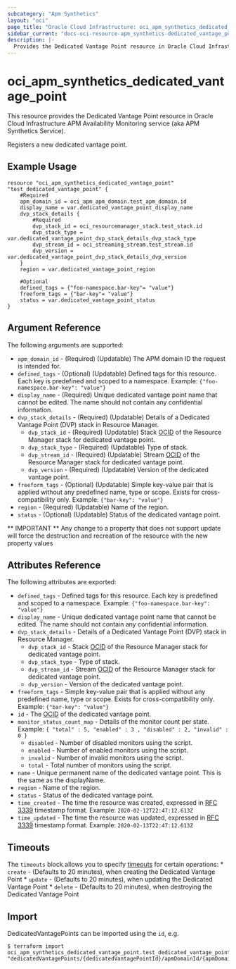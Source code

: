 ```yaml
---
subcategory: "Apm Synthetics"
layout: "oci"
page_title: "Oracle Cloud Infrastructure: oci_apm_synthetics_dedicated_vantage_point"
sidebar_current: "docs-oci-resource-apm_synthetics-dedicated_vantage_point"
description: |-
  Provides the Dedicated Vantage Point resource in Oracle Cloud Infrastructure APM Availability Monitoring service (aka APM Synthetics Service)
---
```


# oci_apm_synthetics_dedicated_vantage_point
This resource provides the Dedicated Vantage Point resource in Oracle Cloud Infrastructure APM Availability Monitoring service (aka APM Synthetics Service).

Registers a new dedicated vantage point.


## Example Usage

```hcl
resource "oci_apm_synthetics_dedicated_vantage_point" "test_dedicated_vantage_point" {
	#Required
	apm_domain_id = oci_apm_apm_domain.test_apm_domain.id
	display_name = var.dedicated_vantage_point_display_name
	dvp_stack_details {
		#Required
		dvp_stack_id = oci_resourcemanager_stack.test_stack.id
		dvp_stack_type = var.dedicated_vantage_point_dvp_stack_details_dvp_stack_type
		dvp_stream_id = oci_streaming_stream.test_stream.id
		dvp_version = var.dedicated_vantage_point_dvp_stack_details_dvp_version
	}
	region = var.dedicated_vantage_point_region

	#Optional
	defined_tags = {"foo-namespace.bar-key"= "value"}
	freeform_tags = {"bar-key"= "value"}
	status = var.dedicated_vantage_point_status
}
```

## Argument Reference

The following arguments are supported:

* `apm_domain_id` - (Required) (Updatable) The APM domain ID the request is intended for. 
* `defined_tags` - (Optional) (Updatable) Defined tags for this resource. Each key is predefined and scoped to a namespace. Example: `{"foo-namespace.bar-key": "value"}` 
* `display_name` - (Required) Unique dedicated vantage point name that cannot be edited. The name should not contain any confidential information.
* `dvp_stack_details` - (Required) (Updatable) Details of a Dedicated Vantage Point (DVP) stack in Resource Manager.
	* `dvp_stack_id` - (Required) (Updatable) Stack [OCID](https://docs.cloud.oracle.com/iaas/Content/General/Concepts/identifiers.htm) of the Resource Manager stack for dedicated vantage point.
	* `dvp_stack_type` - (Required) (Updatable) Type of stack.
	* `dvp_stream_id` - (Required) (Updatable) Stream [OCID](https://docs.cloud.oracle.com/iaas/Content/General/Concepts/identifiers.htm) of the Resource Manager stack for dedicated vantage point.
	* `dvp_version` - (Required) (Updatable) Version of the dedicated vantage point.
* `freeform_tags` - (Optional) (Updatable) Simple key-value pair that is applied without any predefined name, type or scope. Exists for cross-compatibility only. Example: `{"bar-key": "value"}` 
* `region` - (Required) (Updatable) Name of the region.
* `status` - (Optional) (Updatable) Status of the dedicated vantage point.


** IMPORTANT **
Any change to a property that does not support update will force the destruction and recreation of the resource with the new property values

## Attributes Reference

The following attributes are exported:

* `defined_tags` - Defined tags for this resource. Each key is predefined and scoped to a namespace. Example: `{"foo-namespace.bar-key": "value"}` 
* `display_name` - Unique dedicated vantage point name that cannot be edited. The name should not contain any confidential information.
* `dvp_stack_details` - Details of a Dedicated Vantage Point (DVP) stack in Resource Manager.
	* `dvp_stack_id` - Stack [OCID](https://docs.cloud.oracle.com/iaas/Content/General/Concepts/identifiers.htm) of the Resource Manager stack for dedicated vantage point.
	* `dvp_stack_type` - Type of stack.
	* `dvp_stream_id` - Stream [OCID](https://docs.cloud.oracle.com/iaas/Content/General/Concepts/identifiers.htm) of the Resource Manager stack for dedicated vantage point.
	* `dvp_version` - Version of the dedicated vantage point.
* `freeform_tags` - Simple key-value pair that is applied without any predefined name, type or scope. Exists for cross-compatibility only. Example: `{"bar-key": "value"}` 
* `id` - The [OCID](https://docs.cloud.oracle.com/iaas/Content/General/Concepts/identifiers.htm) of the dedicated vantage point.
* `monitor_status_count_map` - Details of the monitor count per state. Example: `{ "total" : 5, "enabled" : 3 , "disabled" : 2, "invalid" : 0 }` 
	* `disabled` - Number of disabled monitors using the script.
	* `enabled` - Number of enabled monitors using the script.
	* `invalid` - Number of invalid monitors using the script.
	* `total` - Total number of monitors using the script.
* `name` - Unique permanent name of the dedicated vantage point. This is the same as the displayName.
* `region` - Name of the region.
* `status` - Status of the dedicated vantage point.
* `time_created` - The time the resource was created, expressed in [RFC 3339](https://tools.ietf.org/html/rfc3339) timestamp format. Example: `2020-02-12T22:47:12.613Z` 
* `time_updated` - The time the resource was updated, expressed in [RFC 3339](https://tools.ietf.org/html/rfc3339) timestamp format. Example: `2020-02-13T22:47:12.613Z` 

## Timeouts

The `timeouts` block allows you to specify [timeouts](https://registry.terraform.io/providers/oracle/oci/latest/docs/guides/changing_timeouts) for certain operations:
	* `create` - (Defaults to 20 minutes), when creating the Dedicated Vantage Point
	* `update` - (Defaults to 20 minutes), when updating the Dedicated Vantage Point
	* `delete` - (Defaults to 20 minutes), when destroying the Dedicated Vantage Point


## Import

DedicatedVantagePoints can be imported using the `id`, e.g.

```
$ terraform import oci_apm_synthetics_dedicated_vantage_point.test_dedicated_vantage_point "dedicatedVantagePoints/{dedicatedVantagePointId}/apmDomainId/{apmDomainId}" 
```


